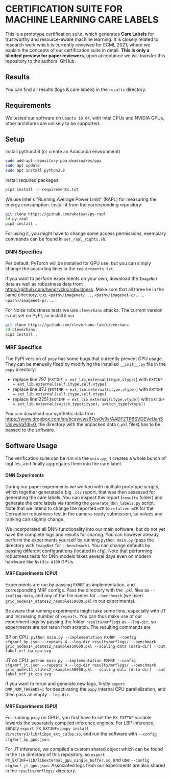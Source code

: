 # CERTIFICATION SUITE FOR MACHINE LEARNING CARE LABELS

This is a prototype certification suite, which generates **Care Labels** for trustworthy and resource-aware machine learning.
It is closely related to research work which is currently reviewed for ECML 2021, where we explain the concepts of our certification suite in detail.
**This is only a blinded preview for paper reviewers**, upon acceptance we will transfer this repository to the authors' GitHub.

## Results
You can find all results (logs & care labels) in the `results` directory.

## Requirements
We tested our software on `Ubuntu 18.04`, with Intel CPUs and NVIDIA GPUs, other architures are unlikely to be supported.

## Setup
Install python3.8 (or create an Anaconda environment)

```bash
sudo add-apt-repository ppa:deadsnakes/ppa
sudo apt update
sudo apt install python3.8
```
Install required packages
```bash
pip3 install -r requirements.txt
```

We use Intel's "Running Average Power Limit" (RAPL) for measuring the energy consumption.
Install it from the corresponding repository:

```bash
git clone https://github.com/wkatsak/py-rapl
cd py-rapl
pip3 install .
```

For using it, you might have to change some access permissions, exemplary commands can be found in `set_rapl_rights.sh`.

### DNN Specifics

Per default, PyTorch will be installed for GPU use, but you can simply change the according lines in the `requirements.txt`.

If you want to perform experiments on your own, download the `ImageNet` data as well as robustness data from <https://github.com/hendrycks/robustness>. Make sure that all three lie in the same directory, e.g. `<path>/imagenet/...`, `<path>/imagenet-c/...`, `<path>/imagenet-p/...`.

For Noise robustness tests we use `cleverhans` attacks. The current version is not yet on PyPI, so install it via

```bash
git clone https://github.com/cleverhans-lab/cleverhans
cd cleverhans
pip3 install .
```

### MRF Specifics

The PyPI version of `pxpy` has some bugs that currently prevent GPU usage.
They can be manually fixed by modifying the installed `__init__.py` file in the `pxpy` directory:
- replace line 797  (`EXTINF = ext_lib.external(itype,vtype)`) with `EXTINF = ext_lib.external(self.itype,self.vtype)`
- replace line 873  (`EXTINF = ext_lib.external(itype,vtype)`) with `EXTINF = ext_lib.external(self.itype,self.vtype)`
- replace line 2251 (`EXTINF = ext_lib.external(itype,vtype)`) with `EXTINF = ext_lib.external(switch_type(itype), switch_type(vtype))`

You can download our synthetic data from <https://www.dropbox.com/sh/bcawvws67uy0v9s/AADF2TP6SVDEVeUahSUidvwVa?dl=0>, the directory with the unpacked data (`.pkl` files) has to be passed to the software.

## Software Usage
The verification suite can be run via the `main.py`, it creates a whole bunch of logfiles, and finally aggregates them into the care label.

#### DNN Experiments
During our paper experiments we worked with multiple prototype scripts, which together generated a big `.csv` report, that was then assessed for generating the care labels.
You can inspect this report (`results` folder) and generate the care labels via running the `generate_dnn_labels.py` script.
Note that we intend to change the reported `mCE` to `relative mCE` for the Corruption robustness test in the camera-ready submission, so values and ranking can slightly change.

We incorporated all DNN functionality into our main software, but do not yet have the complete logs and results for sharing.
You can however already perform the experiments yourself by running `python main.py` (pass the directory with `ImageNet` for `--benchmark`).
You can change defaults by passing different configurations (located in `cfg`).
Note that performing robustness tests for DNN models takes several days even on modern hardware like `Nvidia A100` GPUs.

#### MRF Experiments (CPU)
Experiments are run by passing `PXMRF` as implementation, and corresponding MRF configs.
Pass the directory with the `.pkl` files as `--scaling-data`, and any of the file names for `--benchmark` (we used `grid_nodes14_states2_nsamples50000.pkl` in our experiments).

Be aware that running experiments might take some time, especially with JT und increasing number of `repeats`.
You can thus make use of our experiment logs by passing the folder `results/mrflogs` as `--log-dir`, so experiments are not rerun from scratch.
The resulting commands are

BP on CPU:
`python main.py --implementation PXMRF --config cfg/mrf_bp.json --repeats 4 --log-dir results/mrflogs/ --benchmark grid_nodes14_states2_nsamples50000.pkl --scaling-data [data-dir] --out label_mrf_bp_cpu.svg`

JT on CPU:
`python main.py --implementation PXMRF --config cfg/mrf_jt.json --repeats 4 --log-dir results/mrflogs/ --benchmark grid_nodes14_states2_nsamples50000.pkl --scaling-data [data-dir] --out label_mrf_jt_cpu.svg`

If you want to rerun and generate new logs, firstly `export OMP_NUM_THREADS=1` for deactivating the `pxpy` internal CPU parallelization, and then pass an empty `--log-dir`.


#### MRF Experiments (GPU)
For running `pxpy` on GPUs, you first have to set the `PX_EXTINF` variable towards the separately compiled inference engines.
For LBP inference, simply `export PX_EXTINF=[pxpy install directory]/lib/libpx_ext_culbp.so`, and run the software with `--config cfg/mrf_bp_gpu.json`.


For JT inference, we compiled a custom shared object which can be found in the `lib` directory of this repository, so `export PX_EXTINF=lib/libexternal_gpu_single_buffer.so`, and use `--config cfg/mrf_jt_gpu.json`.
Associated logs from our experiments are also shared in the `results/mrflogs/` directory.
